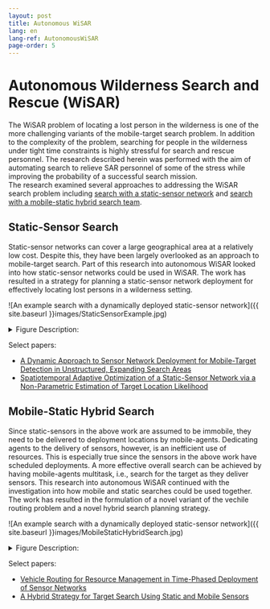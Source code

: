 ```yaml
---
layout: post
title: Autonomous WiSAR
lang: en
lang-ref: AutonomousWiSAR
page-order: 5
---
```

# Autonomous Wilderness Search and Rescue (WiSAR)




The WiSAR problem of locating a lost person in the wilderness is one of the more challenging variants of the mobile-target search problem. In addition to the complexity of the problem, searching for people in the wilderness under tight time constraints is highly stressful for search and rescue personnel. The research described herein was performed with the aim of automating search to relieve SAR personnel of some of the stress while improving the probability of a successful search mission.  
The research examined several approaches to addressing the WiSAR search problem including [search with a static-sensor network](#staticSensor) and [search with a mobile-static hybrid search team](#mobileStaticHybrid).

## Static-Sensor Search<a name="staticSensor"></a>
Static-sensor networks can cover a large geographical area at a relatively low cost.
Despite this, they have been largely overlooked as an approach to mobile-target search.
Part of this research into autonomous WiSAR looked into how static-sensor networks could be used in WiSAR.
The work has resulted in a strategy for planning a static-sensor network deployment for effectively locating lost persons in a wilderness setting.

![An example search with a dynamically deployed static-sensor network]({{ site.baseurl }}images/StaticSensorExample.jpg)
<details>
<summary>Figure Description:</summary>
An example search planned and carried out according to the developed static-sensor network deployment strategy. The search starts in (a) with a single sensor (blue dot) deployed some time after the target has left the target's last known position (LKP). In all figures, the target's path up to the current time is shown as a pink line. In (b) and (c), the search continues with further sensor deployments. In (d), a clue dropped by the target (green cross) is found by a separate mobile search (not shown). Shown in (e) is the re-planned deployment of sensors based on the new information. Shown in (f) is the target being found by one of the re-planned sensors later in the search.
</details>

Select papers:
* [A Dynamic Approach to Sensor Network Deployment for Mobile-Target Detection in Unstructured, Expanding Search Areas](https://doi.org/10.1109/JSEN.2016.2537331)
* [Spatiotemporal Adaptive Optimization of a Static-Sensor Network via a Non-Parametric Estimation of Target Location Likelihood](https://doi.org/10.1109/JSEN.2016.2638623)

## Mobile-Static Hybrid Search<a name="mobileStaticHybrid"></a>
Since static-sensors in the above work are assumed to be immobile, they need to be delivered to deployment locations by mobile-agents.
Dedicating agents to the delivery of sensors, however, is an inefficient use of resources.
This is especially true since the sensors in the above work have scheduled deployments.
A more effective overall search can be achieved by having mobile-agents multitask, i.e., search for the target as they deliver sensors.
This research into autonomous WiSAR continued with the investigation into how mobile and static searches could be used together.
The work has resulted in the formulation of a novel variant of the vechile routing problem and a novel hybrid search planning strategy.

![An example search with a dynamically deployed static-sensor network]({{ site.baseurl }}images/MobileStaticHybridSearch.jpg)
<details>
<summary>Figure Description:</summary>
Hybrid search planning begins with planning a dynamically deployed static-sensor network like the one shown in (a). Mobile-robot routes are then planned to visit sensors in a sequence. The sequence is optimized to maximize the amount of spare-time robtos have between sensor deployments. The sequence can be visualized as a route to be taken by robots to visit the sensors as shown in (b). Finally, paths are planned for robots to visit their assigned sensors. Between sensor deployments, in their spare time, robots search for the target in a way that maximizes the probability of target detection. An example path is shown in (c) for the robot taking the maroon route in (b).
</details>

Select papers:
* [Vehicle Routing for Resource Management in Time-Phased Deployment of Sensor Networks](https://doi.org/10.1109/TASE.2018.2857630)
* [A Hybrid Strategy for Target Search Using Static and Mobile Sensors](https://doi.org/10.1109/TCYB.2018.2875625)
